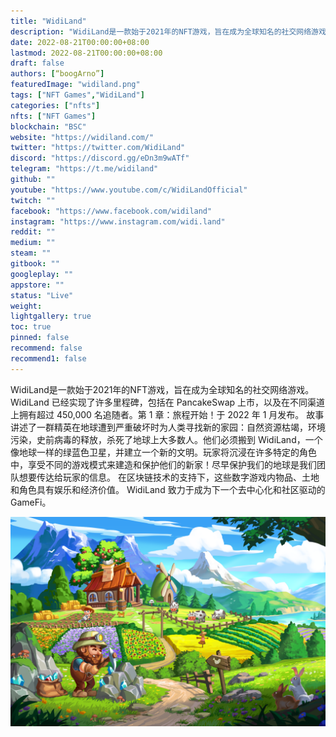 ```yaml
---
title: "WidiLand"
description: "WidiLand是一款始于2021年的NFT游戏，旨在成为全球知名的社交网络游戏。"
date: 2022-08-21T00:00:00+08:00
lastmod: 2022-08-21T00:00:00+08:00
draft: false
authors: [“boogArno”]
featuredImage: "widiland.png"
tags: ["NFT Games","WidiLand"]
categories: ["nfts"]
nfts: ["NFT Games"]
blockchain: "BSC"
website: "https://widiland.com/"
twitter: "https://twitter.com/WidiLand"
discord: "https://discord.gg/eDn3m9wATf"
telegram: "https://t.me/widiland"
github: ""
youtube: "https://www.youtube.com/c/WidiLandOfficial"
twitch: ""
facebook: "https://www.facebook.com/widiland"
instagram: "https://www.instagram.com/widi.land"
reddit: ""
medium: ""
steam: ""
gitbook: ""
googleplay: ""
appstore: ""
status: "Live"
weight: 
lightgallery: true
toc: true
pinned: false
recommend: false
recommend1: false
---
```

WidiLand是一款始于2021年的NFT游戏，旨在成为全球知名的社交网络游戏。
WidiLand 已经实现了许多里程碑，包括在 PancakeSwap 上市，以及在不同渠道上拥有超过 450,000 名追随者。第 1 章：旅程开始！于 2022 年 1 月发布。
故事讲述了一群精英在地球遭到严重破坏时为人类寻找新的家园：自然资源枯竭，环境污染，史前病毒的释放，杀死了地球上大多数人。他们必须搬到 WidiLand，一个像地球一样的绿蓝色卫星，并建立一个新的文明。玩家将沉浸在许多特定的角色中，享受不同的游戏模式来建造和保护他们的新家！尽早保护我们的地球是我们团队想要传达给玩家的信息。
在区块链技术的支持下，这些数字游戏内物品、土地和角色具有娱乐和经济价值。
WidiLand 致力于成为下一个去中心化和社区驱动的 GameFi。

![widiland-dapp-games-bsc-image1_1d670a09dcafbe47c9d66f5e0c7e18ab](widiland-dapp-games-bsc-image1_1d670a09dcafbe47c9d66f5e0c7e18ab.png)